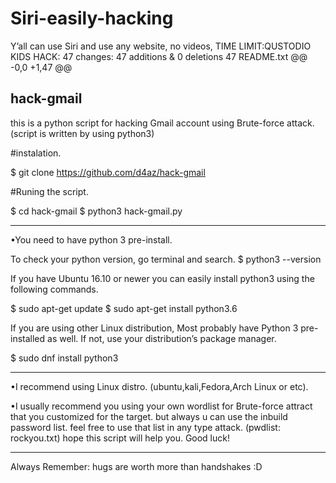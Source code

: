 # Siri-easily-hacking
Y’all can use Siri and use any website, no videos, TIME LIMIT:QUSTODIO KIDS HACK:
47 changes: 47 additions & 0 deletions
47  README.txt
@@ -0,0 +1,47 @@


hack-gmail
-----------------------------------------------------------------------------------------------------------------------


this is a python script for hacking Gmail account using Brute-force attack.
(script is written by using python3)




#instalation.


$ git clone https://github.com/d4az/hack-gmail


#Runing the script.


$ cd hack-gmail
$ python3 hack-gmail.py




-----------------------------------------------------------------------------------------------------------------------


•You need to have python 3 pre-install.


To check your python version, go terminal and search.
$ python3 --version


If you have Ubuntu 16.10 or newer you can easily install python3 using the following commands.


$ sudo apt-get update
$ sudo apt-get install python3.6


If you are using other Linux distribution, Most probably have Python 3 pre-installed as well. If not, use your
distribution’s package manager.


$ sudo dnf install python3


------------------------------------------------------------------------------------------------------------------------


•I recommend using Linux distro. (ubuntu,kali,Fedora,Arch Linux or etc).




•I usually recommend you using your own wordlist for Brute-force attract that you customized for the target.
but always u can use the inbuild password list. feel free to use that list in any type attack. (pwdlist: rockyou.txt)
hope this script will help you. Good luck!




------------------------------------------------------------------------------------------------------------------------
Always Remember: hugs are worth more than handshakes :D

